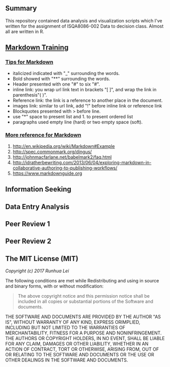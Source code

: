 ## Summary 
This repository contained data analysis and visualization scripts which I've written for the assignment of ISQA8086-002 Data to decision class. Almost all are written in R.

## [**Markdown Training**](https://www.markdowntutorial.com)  
### [Tips for Markdown](https://www.markdowntutorial.com)
* italicized indicated with "_" surrounding the words.
* Bold showed with "**" surrounding the words.
* Header presented with one "#" to six "#". 
* inline link: you wrap url link text in brackets "[ ]", and wrap the link in parenthesis"( )".
* Reference link:  the link is a reference to another place in the document.
* images link: similar to url link, add "!" before inline link or reference link
* Blockquotes presented with > before line.
* use "*" space to present list and 1. to present ordered list
* paragraphs used empty line (hard) or two empty space (soft).
### [More reference for Markdown](https://www.markdowntutorial.com)
1. http://en.wikipedia.org/wiki/Markdown#Example
2. http://spec.commonmark.org/dingus/
3. http://johnmacfarlane.net/babelmark2/faq.html
4. http://idratherbewriting.com/2013/06/04/exploring-markdown-in-collaborative-authoring-to-publishing-workflows/
5. https://www.markdownguide.org

## Information Seeking  

## Data Entry Analysis  

## Peer Review 1

## Peer Review 2  

## The MIT License (MIT)

_Copyright (c) 2017 Runhua Lei_      

The following conditions are met while Redistributing and using in source and binary forms, with or without modification:
>The above copyright notice and this permission notice shall be included in all copies or substantial portions of the Software and documents.

THE SOFTWARE AND DOCUMENTS ARE PROVIDED BY THE AUTHOR "AS IS", WITHOUT WARRANTY OF ANY KIND, EXPRESS ORIMPLIED, INCLUDING BUT NOT LIMITED TO THE WARRANTIES OF MERCHANTABILITY, FITNESS FOR A PURPOSE AND NONINFRINGEMENT. THE AUTHORS OR COPYRIGHT HOLDERS, IN NO EVENT, SHALL BE LIABLE FOR ANY CLAIM, DAMAGES OR OTHER LIABILITY, WHETHER IN AN ACTION OF CONTRACT, TORT OR OTHERWISE, ARISING FROM, OUT OF OR RELATING TO THE SOFTWARE AND DOCUMENTS OR THE USE OR OTHER DEALINGS IN THE SOFTWARE AND DOCUMENTS.









